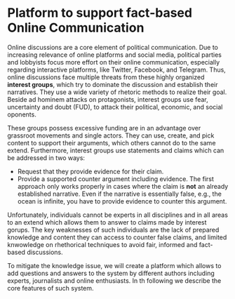# Platform to support fact-based Online Communication

Online discussions are a core element of political communication. Due to
increasing relevance of online platforms and social media, political parties and
lobbyists focus more effort on their online communication, especially regarding
interactive platforms, like Twitter, Facebook, and Telegram. Thus, online
discussions face multiple threats from these highly organized **interest groups**,
which try to dominate the discussion and establish their narratives. They use a
wide variety of rhetoric methods to realize their goal. Beside ad hominem attacks
on protagonists, interest groups use fear, uncertainty and doubt (FUD), to attack
their political, economic, and social oponents.

These groups possess excessive funding are in an advantage over grassroot
movements and single actors.  They can use, create, and pick content to support
their arguments, which others cannot do to the same extend. Furthermore, interest
groups use statements and claims which can be addressed in two ways:
 * Request that they provide evidence for their claim.
 * Provide a supported counter argument including evidence.
The first approach only works properly in cases where the claim is **not** an
already established narrative. Even if the narrative is essentially false, e.g.,
the ocean is infinite, you have to provide evidence to counter this argument. 

Unfortunately, individuals cannot be experts in all disciplines and in all
areas to an extend which allows them to answer to claims made by interest
gorups. The key weaknesses of such individuals are the lack of prepared knowledge
and content they can access to counter false claims, and limited knwowledge on
rhethorical techniques to avoid fair, informed and fact-based discussions. 

To mitigate the knowledge issue, we will create a platform which allows to add
questions and answers to the system by different authors including experts,
journalists and online enthusiasts. In th following we describe the core features of
such system.


